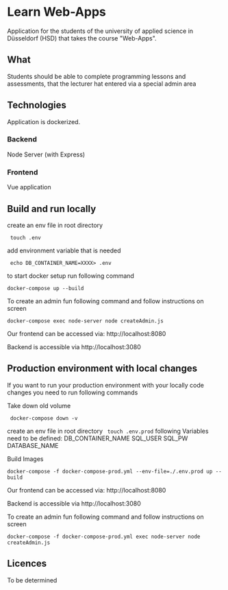 # Learn Web-Apps
Application for the students of the university of applied science in Düsseldorf (HSD)
that takes the course "Web-Apps".

## What
Students should be able to complete programming lessons and assessments, that the lecturer hat entered via a special admin area

## Technologies
Application is dockerized.
### Backend
Node Server (with Express)

### Frontend
Vue application

## Build and run locally
create an env file in root directory

``` touch .env```

add environment variable that is needed
 
``` echo DB_CONTAINER_NAME=XXXX> .env```
 
to start docker setup run following command

``` docker-compose up --build ```

To create an admin fun following command and follow instructions on screen

 ```docker-compose exec node-server node createAdmin.js  ```
 
Our frontend can be accessed via: http://localhost:8080

Backend is accessible via http://localhost:3080

## Production environment with local changes
If you want to run your production environment with your locally code changes you need to run following commands

Take down old volume

``` docker-compose down -v```

create an env file in root directory ``` touch .env.prod```
following Variables need to be defined: DB_CONTAINER_NAME SQL_USER SQL_PW DATABASE_NAME

Build Images

 ```docker-compose -f docker-compose-prod.yml --env-file=./.env.prod up --build```

Our frontend can be accessed via: http://localhost:8080

Backend is accessible via http://localhost:3080

To create an admin fun following command and follow instructions on screen

 ```docker-compose -f docker-compose-prod.yml exec node-server node createAdmin.js  ```
## Licences
To be determined


